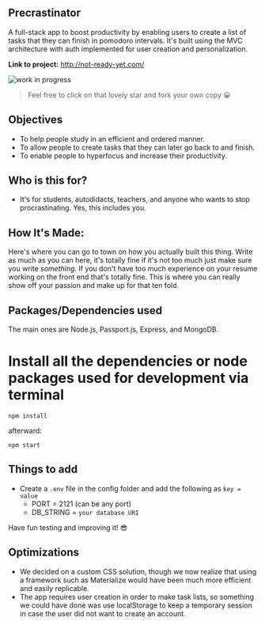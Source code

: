 ## Precrastinator

A full-stack app to boost productivity by enabling users to create a list of tasks that they can finish in pomodoro intervals. It's built using the MVC architecture with auth implemented for user creation and personalization.

**Link to project:** http://not-ready-yet.com/

![work in progress](https://imgs.search.brave.com/0RYP9WzwBl9VF-w1mu4xTPEzxYpL7zDurgWDsO506bs/rs:fit:900:819:1/g:ce/aHR0cHM6Ly93d3cu/YWxsd29yc2hpcC5j/b20vd3AtY29udGVu/dC91cGxvYWRzLzIw/MTUvMDYvYmlnc3Rv/Y2stV29yay1Jbi1Q/cm9ncmVzcy1Db25j/ZXB0LTczNTY5MDkx/LmpwZw)

> Feel free to click on that lovely star and fork your own copy 😀


## Objectives

- To help people study in an efficient and ordered manner.
- To allow people to create tasks that they can later go back to and finish.
- To enable people to hyperfocus and increase their productivity.



## Who is this for? 

- It's for students, autodidacts, teachers, and anyone who wants to stop procrastinating. Yes, this includes you.

## How It's Made:

Here's where you can go to town on how you actually built this thing. Write as much as you can here, it's totally fine if it's not too much just make sure you write *something*. If you don't have too much experience on your resume working on the front end that's totally fine. This is where you can really show off your passion and make up for that ten fold.

## Packages/Dependencies used 

The main ones are Node.js, Passport.js, Express, and MongoDB.


# Install all the dependencies or node packages used for development via terminal

`npm install` 

afterward:

`npm start` 


## Things to add

- Create a `.env` file in the config folder and add the following as `key = value` 
  - PORT = 2121 (can be any port) 
  - DB_STRING = `your database URI` 
 
 Have fun testing and improving it! 😎


## Optimizations

- We decided on a custom CSS solution, though we now realize that using a framework such as Materialize would have been much more efficient and easily replicable.
- The app requires user creation in order to make task lists, so something we could have done was use localStorage to keep a temporary session in case the user did not want to create an account.
